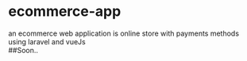 # ecommerce-app
an ecommerce web application is online store with payments methods using laravel and vueJs <br>
##Soon..
